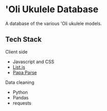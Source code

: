 # 'Oli Ukulele Database

A database of the various 'Oli ukulele models.

## Tech Stack

Client side

- Javascript and CSS
- [List.js](https://listjs.com)
- [Papa Parse](https://www.papaparse.com/)

Data cleaning

- Python
- Pandas
- requests
